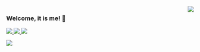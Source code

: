 <img  align=right src="https://github-readme-stats.vercel.app/api/top-langs/?username=brunolnetto&layout=compact&theme=transparent">

### Welcome, it is me! 👋 

<a href="https://www.linkedin.com/in/brunolnetto/"><img src="https://img.shields.io/badge/LinkedIn-0077B5?style=for-the-badge&logo=linkedin&logoColor=white" /> </a> <a href = "mailto:brunolnetto@gmail.com"><img src="https://img.shields.io/badge/Gmail-D14836?style=for-the-badge&logo=Gmail&logoColor=white" target="_blank"/> </a> <a href="https://stackoverflow.com/users/4904472/bruno-peixoto"><img src="https://img.shields.io/badge/Stack_Overflow-FE7A16?style=for-the-badge&logo=stack-overflow&logoColor=white" /></a>

<img  align=left src="https://github-readme-stats.vercel.app/api?username=brunolnetto&show_icons=true&include_all_commits=true&theme=transparent&show_owner=true">

